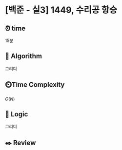 # [백준 - 실3] 1449, 수리공 항승
 
## ⏰  **time**
15분

## :pushpin: **Algorithm**
그리디

## ⏲️**Time Complexity**
$O(N)$

## :round_pushpin: **Logic**
그리디

## :black_nib: **Review**
